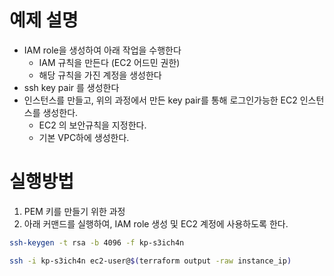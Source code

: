 # 예제 설명

- IAM role을 생성하여 아래 작업을 수행한다
  - IAM 규칙을 만든다 (EC2 어드민 권한)
  - 해당 규칙을 가진 계정을 생성한다
- ssh key pair 를 생성한다
- 인스턴스를 만들고, 위의 과정에서 만든 key pair를 통해 로그인가능한 EC2 인스턴스를 생성한다.
  - EC2 의 보안규칙을 지정한다.
  - 기본 VPC하에 생성한다.

# 실행방법

1. PEM 키를 만들기 위한 과정
1. 아래 커맨드를 실행하여, IAM role 생성 및 EC2 계정에 사용하도록 한다.

```bash
ssh-keygen -t rsa -b 4096 -f kp-s3ich4n

ssh -i kp-s3ich4n ec2-user@$(terraform output -raw instance_ip)
```
